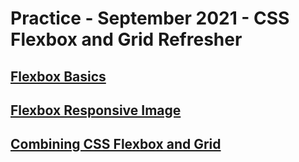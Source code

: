 # Practice - September 2021 - CSS Flexbox and Grid Refresher

## [Flexbox Basics](flexbox-basics/README.md)

## [Flexbox Responsive Image](flexbox-responsive-image/README.md)

## [Combining CSS Flexbox and Grid](combining-flexbox-and-grid/README.md)
